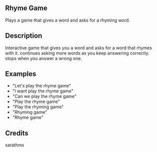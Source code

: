 ## Rhyme Game
Plays a game that gives a word and asks for a rhyming word.

## Description
Interactive game that gives you a word and asks for a word that rhymes with it. continues asking more words as you keep answering correctly. stops when you answer a wrong one.

## Examples
 - "Let's play the rhyme game"
 - "I want play the rhyme game"
 - "Can we play the rhyme game"
 - "Play the rhyme game"
 - "Play the rhyming game"
 - "Rhyming game"
 - "Rhyme game"


## Credits
sarathms


